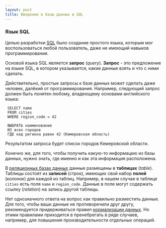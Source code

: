 ```yaml
---
layout: post
title: Введение в базы данных и SQL
---
```


### Язык SQL

Целью разработки [SQL](https://ru.wikipedia.org/wiki/SQL) было создание простого языка, которым мог воспользоваться любой пользователь, даже не имеющий навыков программирования.

Основой языка SQL является **запрос** (*query*). **Запрос** - это предложение на языке SQL, в котором указывается, какие данные взять и что с ними сделать.

Действительно, простые запросы к базе данных может сделать даже человек, далёкий от программирования. Например, следующий запрос должен быть понятен любому, владеющему основами английского языка:

	 SELECT name
	 FROM cities
	 WHERE region_code = 42

	 ВЫБРАТЬ наименование
	 ИЗ всех городов
	 ГДЕ код региона равен 42 (Кемеровская область)

Результатом запроса будет список городов Кемеровской области.

Конечно же, для того, чтобы получить какую-то информацию из базы данных, нужно знать, где именно и как эта информация расположена.

В [реляционных базах данных](https://ru.wikipedia.org/wiki/%D0%A0%D0%B5%D0%BB%D1%8F%D1%86%D0%B8%D0%BE%D0%BD%D0%BD%D0%B0%D1%8F_%D0%B1%D0%B0%D0%B7%D0%B0_%D0%B4%D0%B0%D0%BD%D0%BD%D1%8B%D1%85) данные размещены в **таблицах** (*table*). Таблицы состоят из **записей** (строк), имеющих свой набор **полей** (колонок) для каждой из таблиц. Например, в нашем случае в таблице `cities` есть поля `name` и `region_code`. Данные в поле могут содержать ссылку (*relation*) на запись другой таблицы. 

Нет однозначного ответа на вопрос как правильно разместить данные. Для того, чтобы ваши данные не противоречили друг другу, рекомендуется придерживаться правил [нормализации данных](https://ru.wikipedia.org/wiki/%D0%9D%D0%BE%D1%80%D0%BC%D0%B0%D0%BB%D1%8C%D0%BD%D0%B0%D1%8F_%D1%84%D0%BE%D1%80%D0%BC%D0%B0). Но этими правилами приходится в пренебрегать в ряде случаев, например, для повышения производительности отдельных операций. 
